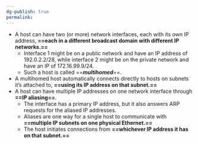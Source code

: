 ```yaml
---
dg-publish: true
permalink:
---
```







- A host can have two (or more) network interfaces, each with its own IP address, **==each in a different broadcast domain with different IP networks.==**
    - Interface 1 might be on a public network and have an IP address of 192.0.2.2/28, while interface 2 might be on the private network and have an IP of 172.16.99.9/24.
    - Such a host is called ==_**multihomed**_==.
- A multihomed host automatically connects directly to hosts on subnets it’s attached to, **==using its IP address on that subnet.==**
- A host can have multiple IP addresses on one network interface through **==IP aliasing==**.
    - The interface has a primary IP address, but it also answers ARP requests for the aliased IP addresses.
    - Aliases are one way for a single host to communicate with **==multiple IP subnets on one physical Ethernet.==**
    - The host initiates connections from **==whichever IP address it has on that subnet.==**